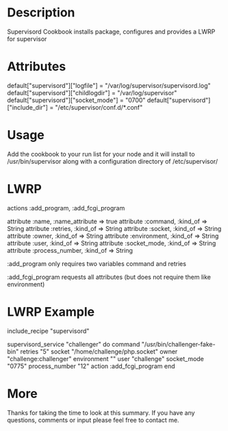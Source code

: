Description
===========
Supervisord Cookbook installs package, configures and provides a LWRP for supervisor

Attributes
==========
default["supervisord"]["logfile"]               = "/var/log/supervisor/supervisord.log"
default["supervisord"]["childlogdir"]           = "/var/log/supervisor"
default["supervisord"]["socket_mode"]           = "0700"
default["supervisord"]["include_dir"]           = "/etc/supervisor/conf.d/*.conf"

Usage
=====
Add the cookbook to your run list for your node and it will install to /usr/bin/supervisor
along with a configuration directory of /etc/supervisor/

LWRP
====

actions :add_program, :add_fcgi_program


attribute :name, :name_attribute => true
attribute :command, :kind_of => String
attribute :retries, :kind_of => String
attribute :socket, :kind_of => String
attribute :owner, :kind_of => String
attribute :environment, :kind_of => String
attribute :user, :kind_of => String
attribute :socket_mode, :kind_of => String
attribute :process_number, :kind_of => String

:add_program only requires two variables command and retries

:add_fcgi_program requests all attributes (but does not require them like environment)

LWRP Example
============

include_recipe "supervisord"

supervisord_service "challenger" do
        command "/usr/bin/challenger-fake-bin"
        retries "5"
        socket "/home/challenge/php.socket"
        owner "challenge:challenger"
        environment ""
        user "challenge"
        socket_mode "0775"
        process_number "12"
        action :add_fcgi_program
end

More
====

Thanks for taking the time to look at this summary. If you have any questions, comments
or input please feel free to contact me.
